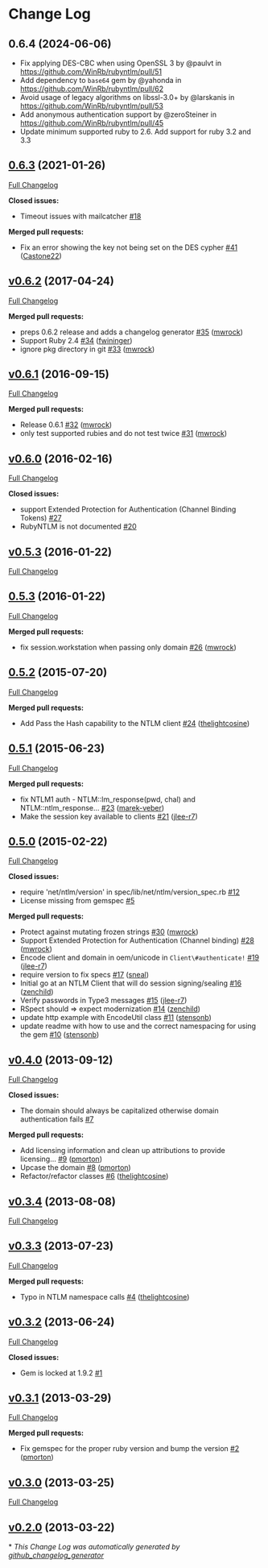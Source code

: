# Change Log

## 0.6.4 (2024-06-06)

* Fix applying DES-CBC when using OpenSSL 3 by @paulvt in https://github.com/WinRb/rubyntlm/pull/51
* Add dependency to `base64` gem by @yahonda in https://github.com/WinRb/rubyntlm/pull/62
* Avoid usage of legacy algorithms on libssl-3.0+ by @larskanis in https://github.com/WinRb/rubyntlm/pull/53
* Add anonymous authentication support by @zeroSteiner in https://github.com/WinRb/rubyntlm/pull/45
* Update minimum supported ruby to 2.6. Add support for ruby 3.2 and 3.3

## [0.6.3](https://github.com/WinRb/rubyntlm/tree/0.6.3) (2021-01-26)
[Full Changelog](https://github.com/WinRb/rubyntlm/compare/v0.6.2...0.6.3)

**Closed issues:**

- Timeout issues with mailcatcher [\#18](https://github.com/WinRb/rubyntlm/issues/18)

**Merged pull requests:**

- Fix an error showing the key not being set on the DES cypher [\#41](https://github.com/WinRb/rubyntlm/pull/41) ([Castone22](https://github.com/Castone22))

## [v0.6.2](https://github.com/WinRb/rubyntlm/tree/v0.6.2) (2017-04-24)
[Full Changelog](https://github.com/WinRb/rubyntlm/compare/v0.6.1...v0.6.2)

**Merged pull requests:**

- preps 0.6.2 release and adds a changelog generator [\#35](https://github.com/WinRb/rubyntlm/pull/35) ([mwrock](https://github.com/mwrock))
- Support Ruby 2.4 [\#34](https://github.com/WinRb/rubyntlm/pull/34) ([fwininger](https://github.com/fwininger))
- ignore pkg directory in git [\#33](https://github.com/WinRb/rubyntlm/pull/33) ([mwrock](https://github.com/mwrock))

## [v0.6.1](https://github.com/WinRb/rubyntlm/tree/v0.6.1) (2016-09-15)
[Full Changelog](https://github.com/WinRb/rubyntlm/compare/v0.6.0...v0.6.1)

**Merged pull requests:**

- Release 0.6.1 [\#32](https://github.com/WinRb/rubyntlm/pull/32) ([mwrock](https://github.com/mwrock))
- only test supported rubies and do not test twice [\#31](https://github.com/WinRb/rubyntlm/pull/31) ([mwrock](https://github.com/mwrock))

## [v0.6.0](https://github.com/WinRb/rubyntlm/tree/v0.6.0) (2016-02-16)
[Full Changelog](https://github.com/WinRb/rubyntlm/compare/v0.5.3...v0.6.0)

**Closed issues:**

- support Extended Protection for Authentication \(Channel Binding Tokens\) [\#27](https://github.com/WinRb/rubyntlm/issues/27)
- RubyNTLM is not documented [\#20](https://github.com/WinRb/rubyntlm/issues/20)

## [v0.5.3](https://github.com/WinRb/rubyntlm/tree/v0.5.3) (2016-01-22)
[Full Changelog](https://github.com/WinRb/rubyntlm/compare/0.5.3...v0.5.3)

## [0.5.3](https://github.com/WinRb/rubyntlm/tree/0.5.3) (2016-01-22)
[Full Changelog](https://github.com/WinRb/rubyntlm/compare/0.5.2...0.5.3)

**Merged pull requests:**

- fix session.workstation when passing only domain [\#26](https://github.com/WinRb/rubyntlm/pull/26) ([mwrock](https://github.com/mwrock))

## [0.5.2](https://github.com/WinRb/rubyntlm/tree/0.5.2) (2015-07-20)
[Full Changelog](https://github.com/WinRb/rubyntlm/compare/0.5.1...0.5.2)

**Merged pull requests:**

- Add Pass the Hash capability to the NTLM client [\#24](https://github.com/WinRb/rubyntlm/pull/24) ([thelightcosine](https://github.com/thelightcosine))

## [0.5.1](https://github.com/WinRb/rubyntlm/tree/0.5.1) (2015-06-23)
[Full Changelog](https://github.com/WinRb/rubyntlm/compare/0.5.0...0.5.1)

**Merged pull requests:**

- fix NTLM1 auth - NTLM::lm\_response\(pwd, chal\) and NTLM::ntlm\_response… [\#23](https://github.com/WinRb/rubyntlm/pull/23) ([marek-veber](https://github.com/marek-veber))
- Make the session key available to clients [\#21](https://github.com/WinRb/rubyntlm/pull/21) ([jlee-r7](https://github.com/jlee-r7))

## [0.5.0](https://github.com/WinRb/rubyntlm/tree/0.5.0) (2015-02-22)
[Full Changelog](https://github.com/WinRb/rubyntlm/compare/v0.4.0...0.5.0)

**Closed issues:**

- require 'net/ntlm/version' in spec/lib/net/ntlm/version\_spec.rb [\#12](https://github.com/WinRb/rubyntlm/issues/12)
- License missing from gemspec [\#5](https://github.com/WinRb/rubyntlm/issues/5)

**Merged pull requests:**

- Protect against mutating frozen strings [\#30](https://github.com/WinRb/rubyntlm/pull/30) ([mwrock](https://github.com/mwrock))
- Support Extended Protection for Authentication \(Channel binding\) [\#28](https://github.com/WinRb/rubyntlm/pull/28) ([mwrock](https://github.com/mwrock))
- Encode client and domain in oem/unicode in `Client\#authenticate!` [\#19](https://github.com/WinRb/rubyntlm/pull/19) ([jlee-r7](https://github.com/jlee-r7))
- require version to fix specs [\#17](https://github.com/WinRb/rubyntlm/pull/17) ([sneal](https://github.com/sneal))
- Initial go at an NTLM Client that will do session signing/sealing [\#16](https://github.com/WinRb/rubyntlm/pull/16) ([zenchild](https://github.com/zenchild))
- Verify passwords in Type3 messages [\#15](https://github.com/WinRb/rubyntlm/pull/15) ([jlee-r7](https://github.com/jlee-r7))
- RSpect should =\> expect modernization [\#14](https://github.com/WinRb/rubyntlm/pull/14) ([zenchild](https://github.com/zenchild))
- update http example with EncodeUtil class [\#11](https://github.com/WinRb/rubyntlm/pull/11) ([stensonb](https://github.com/stensonb))
- update readme with how to use and the correct namespacing for using the gem [\#10](https://github.com/WinRb/rubyntlm/pull/10) ([stensonb](https://github.com/stensonb))

## [v0.4.0](https://github.com/WinRb/rubyntlm/tree/v0.4.0) (2013-09-12)
[Full Changelog](https://github.com/WinRb/rubyntlm/compare/v0.3.4...v0.4.0)

**Closed issues:**

- The domain should always be capitalized otherwise domain authentication fails [\#7](https://github.com/WinRb/rubyntlm/issues/7)

**Merged pull requests:**

- Add licensing information and clean up attributions to provide licensing... [\#9](https://github.com/WinRb/rubyntlm/pull/9) ([pmorton](https://github.com/pmorton))
- Upcase the domain [\#8](https://github.com/WinRb/rubyntlm/pull/8) ([pmorton](https://github.com/pmorton))
- Refactor/refactor classes [\#6](https://github.com/WinRb/rubyntlm/pull/6) ([thelightcosine](https://github.com/thelightcosine))

## [v0.3.4](https://github.com/WinRb/rubyntlm/tree/v0.3.4) (2013-08-08)
[Full Changelog](https://github.com/WinRb/rubyntlm/compare/v0.3.3...v0.3.4)

## [v0.3.3](https://github.com/WinRb/rubyntlm/tree/v0.3.3) (2013-07-23)
[Full Changelog](https://github.com/WinRb/rubyntlm/compare/v0.3.2...v0.3.3)

**Merged pull requests:**

- Typo in NTLM namespace calls [\#4](https://github.com/WinRb/rubyntlm/pull/4) ([thelightcosine](https://github.com/thelightcosine))

## [v0.3.2](https://github.com/WinRb/rubyntlm/tree/v0.3.2) (2013-06-24)
[Full Changelog](https://github.com/WinRb/rubyntlm/compare/v0.3.1...v0.3.2)

**Closed issues:**

- Gem is locked at 1.9.2 [\#1](https://github.com/WinRb/rubyntlm/issues/1)

## [v0.3.1](https://github.com/WinRb/rubyntlm/tree/v0.3.1) (2013-03-29)
[Full Changelog](https://github.com/WinRb/rubyntlm/compare/v0.3.0...v0.3.1)

**Merged pull requests:**

- Fix gemspec for the proper ruby version and bump the version [\#2](https://github.com/WinRb/rubyntlm/pull/2) ([pmorton](https://github.com/pmorton))

## [v0.3.0](https://github.com/WinRb/rubyntlm/tree/v0.3.0) (2013-03-25)
[Full Changelog](https://github.com/WinRb/rubyntlm/compare/v0.2.0...v0.3.0)

## [v0.2.0](https://github.com/WinRb/rubyntlm/tree/v0.2.0) (2013-03-22)


\* *This Change Log was automatically generated by [github_changelog_generator](https://github.com/skywinder/Github-Changelog-Generator)*
